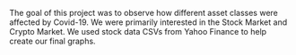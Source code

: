 The goal of this project was to observe how different asset classes were affected by Covid-19. 
We were primarily interested in the Stock Market and Crypto Market. 
We used stock data CSVs from Yahoo Finance to help create our final graphs. 
